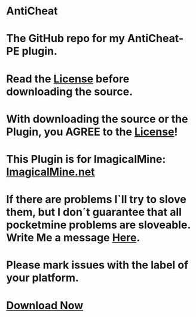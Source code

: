 # AntiCheat

# The GitHub repo for my AntiCheat-PE plugin.


# Read the [License](https://github.com/DarkWav/AntiCheat/blob/master/LICENSE.md) before downloading the source.


# With downloading the source or the Plugin, you AGREE to the [License](https://github.com/DarkWav/AntiCheat/blob/master/LICENSE.md)!


# This Plugin is for ImagicalMine: [ImagicalMine.net](http://adf.ly/1YbrDu)


# If there are problems  I`ll try to slove them, but I don´t guarantee that all pocketmine problems are sloveable. Write Me a message [Here](https://github.com/DarkWav/AntiCheat/issues/new).


# Please mark issues with the label of your platform.


# [Download Now](https://forums.imagicalmine.net/plugins/anticheat.52/download?version=589)
